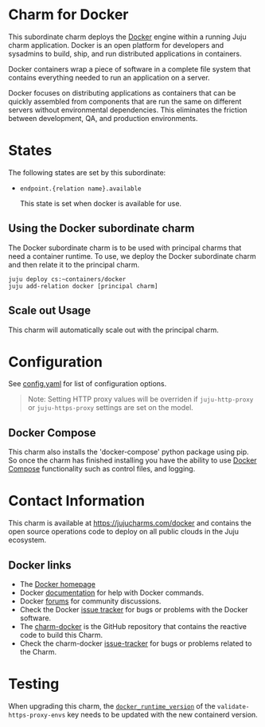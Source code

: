 # Charm for Docker

This subordinate charm deploys the [Docker](http://docker.com) engine within
a running Juju charm application. Docker is an open platform for developers
and sysadmins to build, ship, and run distributed applications in containers.

Docker containers wrap a piece of software in a complete file system that
contains everything needed to run an application on a server.

Docker focuses on distributing applications as containers that can be quickly
assembled from components that are run the same on different servers without
environmental dependencies. This eliminates the friction between development,
QA, and production environments.

# States

The following states are set by this subordinate:

* `endpoint.{relation name}.available`

  This state is set when docker is available for use.


## Using the Docker subordinate charm

The Docker subordinate charm is to be used with principal
charms that need a container runtime.  To use, we deploy
the Docker subordinate charm and then relate it to the
principal charm.

```
juju deploy cs:~containers/docker
juju add-relation docker [principal charm]
```

## Scale out Usage

This charm will automatically scale out with the
principal charm.

# Configuration

See [config.yaml](config.yaml) for
list of configuration options.

> Note: Setting HTTP proxy values will be overriden if `juju-http-proxy` or `juju-https-proxy` settings are set on the model.

## Docker Compose

This charm also installs the 'docker-compose' python package using pip. So
once the charm has finished installing you have the ability to use [Docker
Compose](https://docs.docker.com/compose/) functionality such as control files,
and logging.

# Contact Information

This charm is available at <https://jujucharms.com/docker> and contains the
open source operations code to deploy on all public clouds in the Juju
ecosystem.

## Docker links

  - The [Docker homepage](https://www.docker.com/)
  - Docker [documentation](https://docs.docker.com/) for help with Docker
  commands.
  - Docker [forums](https://forums.docker.com/) for community discussions.
  - Check the Docker [issue tracker](https://github.com/docker/docker/issues)
  for bugs or problems with the Docker software.
  - The [charm-docker](https://github.com/juju-solutions/charm-docker) is
  the GitHub repository that contains the reactive code to build this Charm.
  - Check the charm-docker
  [issue-tracker](https://github.com/juju-solutions/charm-docker/issues) for
  bugs or problems related to the Charm.

# Testing

When upgrading this charm, the [`docker_runtime_version`](https://github.com/VariableDeclared/jenkins/blob/3bf2cabc7185568e6a80a137a7f083c428048683/jobs/validate-juju-https-envs.yaml#L22) of the `validate-https-proxy-envs` key needs to be updated with the new containerd version.